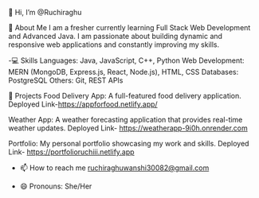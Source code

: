 👋 Hi, I’m @Ruchiraghu

🌱 About Me
I am a fresher currently learning Full Stack Web Development and Advanced Java. I am passionate about building dynamic and responsive web applications and constantly improving my skills.

-💻 Skills
Languages: Java, JavaScript, C++, Python
Web Development: MERN (MongoDB, Express.js, React, Node.js), HTML, CSS
Databases: PostgreSQL
Others: Git, REST APIs

📂 Projects
Food Delivery App: A full-featured food delivery application. Deployed Link-https://appforfood.netlify.app/

Weather App: A weather forecasting 
application that provides real-time weather updates. Deployed Link-  https://weatherapp-9i0h.onrender.com

Portfolio: My personal portfolio showcasing my work and skills. Deployed Link- https://portfolioruchiii.netlify.app

- 📫 How to reach me ruchiraghuwanshi30082@gmail.com
  
- 😄 Pronouns: She/Her

<!---
Ruchiraghu/Ruchiraghu is a ✨ special ✨ repository because its `README.md` (this file) appears on your GitHub profile.
You can click the Preview link to take a look at your changes.
--->
